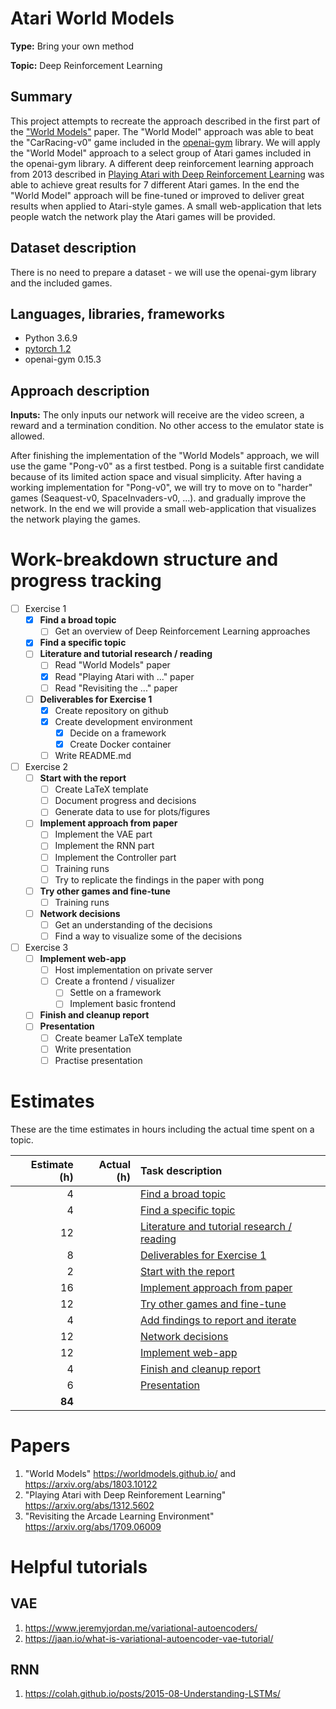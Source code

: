# Atari World Models

**Type:** Bring your own method 

**Topic:** Deep Reinforcement Learning

## Summary

This project attempts to recreate the approach described in the first part of
the ["World Models"](https://arxiv.org/abs/1803.10122) paper.  The "World
Model" approach was able to beat the "CarRacing-v0" game included in the
[openai-gym](https://gym.openai.com/) library.  We will apply the "World Model"
approach to a select group of Atari games included in the openai-gym library.
A different deep reinforcement learning approach from 2013 described in
[Playing Atari with Deep Reinforcement Learning](https://arxiv.org/abs/1312.5602)
was able to achieve great results for 7 different Atari games. In the end the
"World Model" approach will be fine-tuned or improved to deliver great results
when applied to Atari-style games. A small web-application that lets people watch
the network play the Atari games will be provided.

## Dataset description

There is no need to prepare a dataset - we will use the openai-gym library and the
included games.

## Languages, libraries, frameworks

- Python 3.6.9
- [pytorch 1.2](https://pytorch.org/)
- openai-gym 0.15.3

## Approach description

**Inputs:** The only inputs our network will receive are the video screen, a reward
and a termination condition. No other access to the emulator state is allowed.

After finishing the implementation of the "World Models" approach,
we will use the game "Pong-v0" as a first testbed. Pong
is a suitable first candidate because of its limited action space and visual
simplicity. After having a working implementation for "Pong-v0",
we will try to move on to "harder" games (Seaquest-v0, SpaceInvaders-v0, ...).
and gradually improve the network. In the end we will provide a small web-application
that visualizes the network playing the games.

# Work-breakdown structure and progress tracking

- [ ] Exercise 1
    - [x] <a name="t-broad-topic"></a>**Find a broad topic**
        - [ ] Get an overview of Deep Reinforcement Learning approaches
    - [x] <a name="t-specific-topic"></a>**Find a specific topic**
    - [ ] <a name="t-lit-research"></a>**Literature and tutorial research / reading**
        - [ ] Read "World Models" paper
        - [x] Read "Playing Atari with ..." paper
        - [ ] Read "Revisiting the ..." paper
    - [ ] <a name="t-del-ex1"></a>**Deliverables for Exercise 1**
        - [x] Create repository on github
        - [x] Create development environment
            - [x] Decide on a framework
            - [x] Create Docker container
        - [ ] Write README.md
- [ ] Exercise 2
    - [ ] <a name="t-start-report"></a>**Start with the report**
        - [ ] Create LaTeX template
        - [ ] Document progress and decisions
        - [ ] Generate data to use for plots/figures
    - [ ] <a name="t-implement"></a>**Implement approach from paper**
        - [ ] Implement the VAE part
        - [ ] Implement the RNN part
        - [ ] Implement the Controller part
        - [ ] Training runs
        - [ ] Try to replicate the findings in the paper with pong
    - [ ] <a name="t-fine-tune"></a>**Try other games and fine-tune**
        - [ ] Training runs
    - [ ] <a name="t-decisions"></a>**Network decisions**
        - [ ] Get an understanding of the decisions
        - [ ] Find a way to visualize some of the decisions
- [ ] Exercise 3
    - [ ] <a name="t-application"></a>**Implement web-app**
        - [ ] Host implementation on private server
        - [ ] Create a frontend / visualizer
            - [ ] Settle on a framework
            - [ ] Implement basic frontend
    - [ ] <a name="t-finish-report"></a>**Finish and cleanup report**
    - [ ] <a name="t-presentation"></a>**Presentation**
        - [ ] Create beamer LaTeX template
        - [ ] Write presentation
        - [ ] Practise presentation

# Estimates

These are the time estimates in hours including the actual time spent on a topic.

| Estimate (h) | Actual (h) | Task description | 
| ---: | ---: | :--- | 
| 4  |  | [Find a broad topic](#t-broad-topic) | 
| 4  |  | [Find a specific topic](#t-specific-topic) | 
| 12 |  | [Literature and tutorial research / reading](#t-lit-research) | 
| 8  |  | [Deliverables for Exercise 1](#t-del-ex1) | 
| 2  |  | [Start with the report](#t-start-report) |
| 16 |  | [Implement approach from paper](#t-implement) |
| 12 |  | [Try other games and fine-tune](#t-fine-tune) | 
| 4  |  | [Add findings to report and iterate](#t-start-report) |
| 12 |  | [Network decisions](#t-decisions) |
| 12 |  | [Implement web-app](#t-application) |
| 4  |  | [Finish and cleanup report](#t-finish-report) | 
| 6  |  | [Presentation](#t-presentation) |
|**84**  |  |  |

# Papers

1. "World Models" https://worldmodels.github.io/ and https://arxiv.org/abs/1803.10122
1. "Playing Atari with Deep Reinforement Learning" https://arxiv.org/abs/1312.5602
1. "Revisiting the Arcade Learning Environment" https://arxiv.org/abs/1709.06009

# Helpful tutorials

## VAE

1. https://www.jeremyjordan.me/variational-autoencoders/
1. https://jaan.io/what-is-variational-autoencoder-vae-tutorial/

## RNN

1.  https://colah.github.io/posts/2015-08-Understanding-LSTMs/
